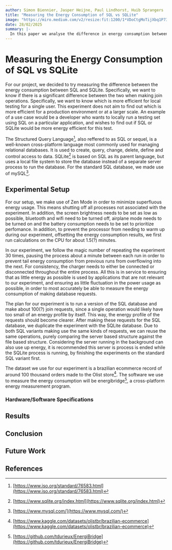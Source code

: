 ```yaml
---
author: Simon Biennier, Jasper Heijne, Paul Lindhorst, Huib Sprangers
title: "Measuring the Energy Consumption of SQL vs SQLite"
image: "https://miro.medium.com/v2/resize:fit:1200/1*VDoCtgMoTijXbq1P73PuFg.jpeg"
date: 28/02/2025
summary: |-
  In this paper we analyse the difference in energy consumption between usage of SQL and SQLite. After running our experiments and analysing the results, we find that the distribution is not as expected, and discuss why this might have been. Even still, we can see that the difference between the two is significant enough to conclude that SQLite is more energy efficient under the presented circumstances.
---
```


# Measuring the Energy Consumption of SQL vs SQLite

For our project, we decided to try measuring the difference between the energy consumption between SQL and SQLite. Specifically, we want to know if there is a significant difference between the two when making join operations. Specifically, we want to know which is more efficient for local testing for a single user. This experiment does not aim to find out which is more efficient for a production environment or at a larger scale. An example of a use case would be a developer who wants to locally run a testing set using SQL on a particular application, and wishes to find out if SQL or SQLite would be more energy efficient for this test.

The Structured Query Language[^sql], also reffered to as SQL or sequel, is a well-known cross-platform language most commonly used for managing relational databases. It is used to create, query, change, delete, define and control access to data. SQLite[^sqlite] is based on SQL as its parent language, but uses a local file system to store the database instead of a separate server process to run the database. For the standard SQL database, we made use of mySQL[^mysql].

## Experimental Setup

For our setup, we make use of Zen Mode in order to minimize superfluous energy usage. This means shutting off all processes not associated with the experiment. In addition, the screen brightness needs to be set as low as possible, bluetooth and wifi need to be turned off, airplane mode needs to be turned on and the battery consumption needs to be set to prioritize perfomance. In addition, to prevent the processor from needing to warm up during our experiment, offsetting the energy consumption results, we first run calculations on the CPU for about 1.5(?) minutes. 

In our experiment, we follow the magic number of repeating the experiment 30 times, pausing the process about a minute between each run in order to prevent tail energy consumption from previous runs from overflowing into the next. For consistency, the charger needs to either be connected or disconnected throughout the entire process. All this is in service to ensuring that as little energy as possible is used by applications that are not relevant to our experiment, and ensuring as little fluctuation in the power usage as possible, in order to most accurately be able to measure the energy consumption of making database requests.

The plan for our experiment is to run a version of the SQL database and make about 100(?) join requests, since a single operation would likely have too small of an energy profile by itself. This way, the energy profile of the requests should become clearer. After making these requests for the SQL database, we duplicate the experiment with the SQLite database. Due to both SQL variants making use the same kinds of requests, we can reuse the same operations, purely comparing the server based structure against the file based structure. Considering the server running in the background can also use up energy, it is recommended this server is process is ended while the SQLite process is running, by finishing the experiments on the standard SQL variant first.

The dataset we use for our experiment is a brazilian ecommerce record of around 100 thousand orders made to the Olist store[^dataset]. The software we use to measure the energy consumption will be energibridge[^energibridge], a cross-platform energy measurement program.

### Hardware/Software Specifications

## Results

## Conclusion

## Future Work

## References

[^sql]: [https://www.iso.org/standard/76583.html](https://www.iso.org/standard/76583.html)

[^mysql]: [https://www.mysql.com/](https://www.mysql.com/)

[^sqlite]: [https://www.sqlite.org/index.html](https://www.sqlite.org/index.html)

[^dataset]: [https://www.kaggle.com/datasets/olistbr/brazilian-ecommerce](https://www.kaggle.com/datasets/olistbr/brazilian-ecommerce)

[^energibridge]: [https://github.com/tdurieux/EnergiBridge](https://github.com/tdurieux/EnergiBridge)

